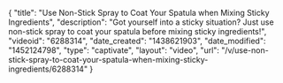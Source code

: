 {
    "title": "Use Non-Stick Spray to Coat Your Spatula when Mixing Sticky Ingredients",
    "description": "Got yourself into a sticky situation? Just use non-stick spray to coat your spatula before mixing sticky ingredients!",
    "videoid": "6288314",
    "date_created": "1438621903",
    "date_modified": "1452124798",
    "type": "captivate",
    "layout": "video",
    "url": "\/v\/use-non-stick-spray-to-coat-your-spatula-when-mixing-sticky-ingredients\/6288314"
}